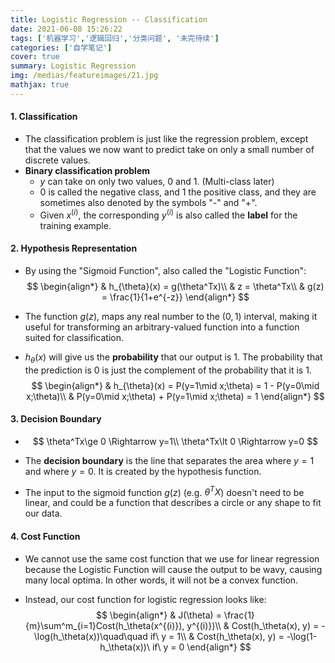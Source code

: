 ```yaml
---
title: Logistic Regression -- Classification
date: 2021-06-08 15:26:22
tags: ['机器学习','逻辑回归','分类问题', '未完待续']
categories: ['自学笔记']
cover: true
summary: Logistic Regression
img: /medias/featureimages/21.jpg
mathjax: true
---
```


#### 1. Classification

* The classification problem is just like the regression problem, except that the values we now want to predict take on only a small number of discrete values.
* **Binary classification problem**
  * $y$ can take on only two values, $0$ and $1$. (Multi-class later)
  * $0$ is called the negative class, and $1$ the positive class, and they are sometimes also denoted by the symbols "-" and "+".
  * Given $x^{(i)}$, the corresponding $y^{(i)}$ is also called the **label** for the training example.

#### 2. Hypothesis Representation

* By using the "Sigmoid Function", also called the "Logistic Function":
  $$
  \begin{align*}
  & h_{\theta}(x) = g(\theta^Tx)\\
  & z = \theta^Tx\\
  & g(z) = \frac{1}{1+e^{-z}}
  \end{align*}
  $$

* The function $g(z)$, maps any real number to the $(0,1)$ interval, making it useful for transforming an arbitrary-valued function into a function suited for classification.

* $h_{\theta}(x)$ will give us the **probability** that our output is $1$. The probability that the prediction is $0$ is just the complement of the probability that it is $1$.
  $$
  \begin{align*}
  & h_{\theta}(x) = P(y=1\mid x;\theta) = 1 - P(y=0\mid x;\theta)\\
  & P(y=0\mid x;\theta) + P(y=1\mid x;\theta) = 1
  \end{align*}
  $$

#### 3. Decision Boundary

* $$
  \theta^Tx\ge 0 \Rightarrow y=1\\
  \theta^Tx\lt 0 \Rightarrow y=0
  $$

* The **decision boundary** is the line that separates the area where $y = 1$ and where $y = 0$. It is created by the hypothesis function.

* The input to the sigmoid function $g(z)$ (e.g. $\theta^TX$) doesn't need to be linear, and could be a function that describes a circle or any shape to fit our data.

#### 4. Cost Function

* We cannot use the same cost function that we use for linear regression because the Logistic Function will cause the output to be wavy, causing many local optima. In other words, it will not be a convex function.

* Instead, our cost function for logistic regression looks like:
  $$
  \begin{align*}
  & J(\theta) = \frac{1}{m}\sum^m_{i=1}Cost(h_\theta(x^{(i)}), y^{(i)})\\
  & Cost(h_\theta(x), y) = -\log(h_\theta(x))\quad\quad if\ y = 1\\
  & Cost(h_\theta(x), y) = -\log(1-h_\theta(x))\ if\ y = 0
  \end{align*}
  $$
  
